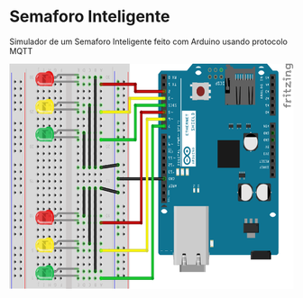 # Semaforo Inteligente
Simulador de um Semaforo Inteligente feito com Arduino usando protocolo MQTT
<p align="center">
  <img src="/semaforo_MQTT.png" width="600px" height="400px"/>
</p>
